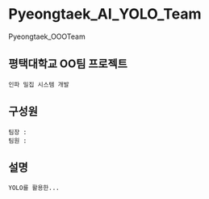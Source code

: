 # Pyeongtaek_AI_YOLO_Team
Pyeongtaek_OOOTeam

## 평택대학교 OO팀 프로젝트
```
인파 밀집 시스템 개발
```
## 구성원
```
팀장 :
팀원 :
```
## 설명
```
YOLO를 활용한...
```
